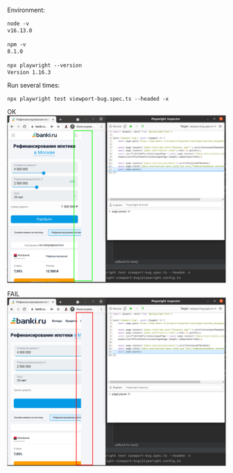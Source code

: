 Environment:
```
node -v
v16.13.0

npm -v
8.1.0

npx playwright --version
Version 1.16.3
```

Run several times:
```shell
npx playwright test viewport-bug.spec.ts --headed -x
```
OK
![](2021-11-29_13-57.png)

FAIL
![](2021-11-29_13-59.png)
